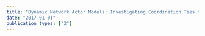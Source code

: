 ```yaml
---
title: "Dynamic Network Actor Models: Investigating Coordination Ties through Time"
date: "2017-01-01"
publication_types: ["2"]
---
```

